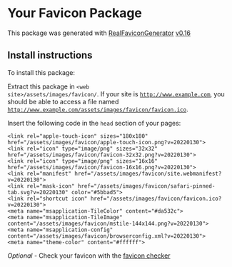 # Your Favicon Package

This package was generated with [RealFaviconGenerator](https://realfavicongenerator.net/) [v0.16](https://realfavicongenerator.net/change_log#v0.16)

## Install instructions

To install this package:

Extract this package in <code>&lt;web site&gt;/assets/images/favicon/</code>. If your site is <code>http://www.example.com</code>, you should be able to access a file named <code>http://www.example.com/assets/images/favicon/favicon.ico</code>.

Insert the following code in the `head` section of your pages:

    <link rel="apple-touch-icon" sizes="180x180" href="/assets/images/favicon/apple-touch-icon.png?v=20220130">
    <link rel="icon" type="image/png" sizes="32x32" href="/assets/images/favicon/favicon-32x32.png?v=20220130">
    <link rel="icon" type="image/png" sizes="16x16" href="/assets/images/favicon/favicon-16x16.png?v=20220130">
    <link rel="manifest" href="/assets/images/favicon/site.webmanifest?v=20220130">
    <link rel="mask-icon" href="/assets/images/favicon/safari-pinned-tab.svg?v=20220130" color="#5bbad5">
    <link rel="shortcut icon" href="/assets/images/favicon/favicon.ico?v=20220130">
    <meta name="msapplication-TileColor" content="#da532c">
    <meta name="msapplication-TileImage" content="/assets/images/favicon/mstile-144x144.png?v=20220130">
    <meta name="msapplication-config" content="/assets/images/favicon/browserconfig.xml?v=20220130">
    <meta name="theme-color" content="#ffffff">

*Optional* - Check your favicon with the [favicon checker](https://realfavicongenerator.net/favicon_checker)